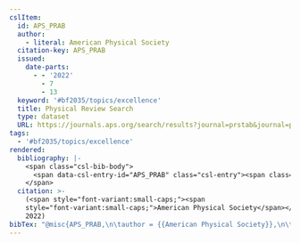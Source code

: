 ```yaml
---
cslItem:
  id: APS_PRAB
  author:
    - literal: American Physical Society
  citation-key: APS_PRAB
  issued:
    date-parts:
      - - '2022'
        - 7
        - 13
  keyword: '#bf2035/topics/excellence'
  title: Physical Review Search
  type: dataset
  URL: https://journals.aps.org/search/results?journal=prstab&journal=prab
tags:
  - '#bf2035/topics/excellence'
rendered:
  bibliography: |-
    <span class="csl-bib-body">
      <span data-csl-entry-id="APS_PRAB" class="csl-entry"><span class='author-bib'>American Physical Society</span>. <span class='date-bib'>(2022)</span>. <span class='title'><i><b><span style="font-style:normal;">Physical Review Search</span></b></i></span> [Data set]. <span class='URL'><a href='https://journals.aps.org/search/results?journal=prstab&#38;journal=prab'>LINK</a></span></span>
    </span>
  citation: >-
    (<span style="font-variant:small-caps;"><span
    style="font-variant:small-caps;">American Physical Society</span></span>,
    2022)
bibTex: "@misc{APS_PRAB,\n\tauthor = {{American Physical Society}},\n\tyear = {2022},\n\tmonth = {jul 13},\n\ttitle = {Physical {Review} {Search}},\n\turl = {https://journals.aps.org/search/results?journal=prstab&journal=prab},\n\thowpublished = {https://journals.aps.org/search/results?journal=prstab&journal=prab},\n}\n\n"
---
```

